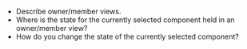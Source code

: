 * Describe owner/member views.
* Where is the state for the currently selected component held in an owner/member view?
* How do you change the state of the currently selected component?
